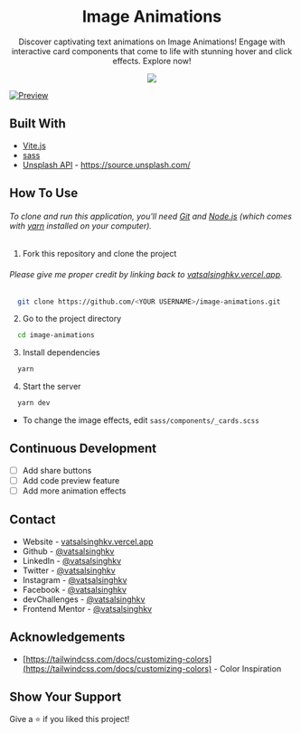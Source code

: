 <h1 align="center">
  Image Animations
</h1>

<p align="center">
  Discover captivating text animations on Image Animations! Engage with interactive card components that come to life with stunning hover and click effects. Explore now!
</p>

<p align="center">
  <img src="https://img.shields.io/badge/Version-1.1.0-blue"/ >
</p>

[![Preview](https://github.com/vatsalsinghkv/image-animations/assets/68834718/f2061129-3608-444c-b948-a5196510c1a4)](https://image-animations.vercel.app/)

## Built With

- [Vite.js](https://vitejs.dev/)
- [sass](https://sass-lang.com/)
- [Unsplash API](https://awik.io/generate-random-images-unsplash-without-using-api/) - https://source.unsplash.com/

## How To Use

###### To clone and run this application, you'll need [Git](https://git-scm.com) and [Node.js](https://nodejs.org/en/download/) (which comes with [yarn](https://yarnpkg.com) installed on your computer).

1. Fork this repository and clone the project

###### Please give me proper credit by linking back to [vatsalsinghkv.vercel.app](https://vatsalsinghkv.vercel.app).

```bash
  git clone https://github.com/<YOUR USERNAME>/image-animations.git
```

2. Go to the project directory

```bash
  cd image-animations
```

3. Install dependencies

```bash
  yarn
```

4. Start the server

```bash
  yarn dev
```

- To change the image effects, edit `sass/components/_cards.scss`

## Continuous Development

- [ ] Add share buttons
- [ ] Add code preview feature
- [ ] Add more animation effects

## Contact

- Website - [vatsalsinghkv.vercel.app](https://vatsalsinghkv.vercel.app)
- Github - [@vatsalsinghkv](https://github.com/vatsalsinghkv)
- LinkedIn - [@vatsalsinghkv](https://www.linkedin.com/in/vatsalsinghkv/)
- Twitter - [@vatsalsinghkv](https://www.twitter.com/vatsalsinghkv)
- Instagram - [@vatsalsinghkv](https://www.instagram.com/vatsalsinghkv)
- Facebook - [@vatsalsinghkv](https://www.facebook.com/vatsal.singh.kv)
- devChallenges - [@vatsalsinghkv](https://devchallenges.io/portfolio/vatsalsinghkv)
- Frontend Mentor - [@vatsalsinghkv](https://www.frontendmentor.io/profile/vatsalsinghkv)

## Acknowledgements

- [https://tailwindcss.com/docs/customizing-colors](https://tailwindcss.com/docs/customizing-colors) - Color Inspiration

## Show Your Support

Give a ⭐️ if you liked this project!
